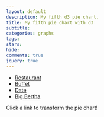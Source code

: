 ```yaml
---
layout: default
description: My fifth d3 pie chart.
title: My fifth pie chart with d3
subtitle:
categories: graphs
tags:
stars:
hide:
comments: true
jquery: true
---
```




<div id="fifth-pie"></div>



<ul id="options" class="no-bullets">
    <li><a href="#restaurant">Restaurant</a> </li>
    <li><a href="#buffet">Buffet</a> </li>
    <li><a href="#date">Date</a> </li>
    <li><a href="#bigBertha">Big Bertha</a> </li>
</ul>

Click a link to transform the pie chart!

<script src='{{ site.url }}/js/my-fifth-pie-chart.js'> </script>